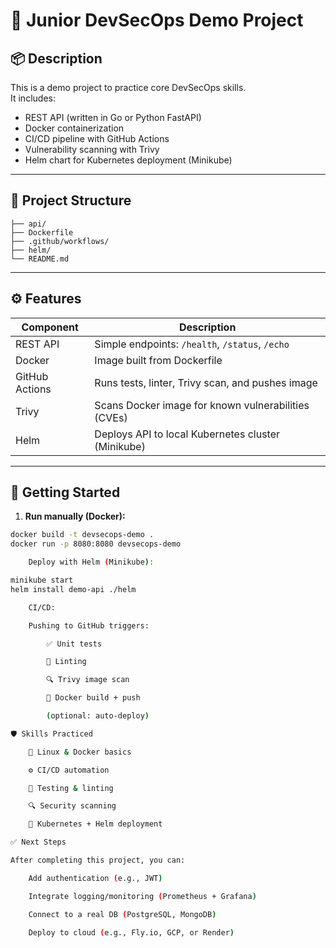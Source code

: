 # 🔐 Junior DevSecOps Demo Project

## 📦 Description

This is a demo project to practice core DevSecOps skills.  
It includes:
- REST API (written in Go or Python FastAPI)
- Docker containerization
- CI/CD pipeline with GitHub Actions
- Vulnerability scanning with Trivy
- Helm chart for Kubernetes deployment (Minikube)

---

## 📁 Project Structure

```
├── api/ 
├── Dockerfile 
├── .github/workflows/ 
├── helm/ 
└── README.md 
```

---

## ⚙️ Features

| Component         | Description                                           |
|-------------------|-------------------------------------------------------|
| REST API          | Simple endpoints: `/health`, `/status`, `/echo`      |
| Docker            | Image built from Dockerfile                          |
| GitHub Actions    | Runs tests, linter, Trivy scan, and pushes image     |
| Trivy             | Scans Docker image for known vulnerabilities (CVEs)  |
| Helm              | Deploys API to local Kubernetes cluster (Minikube)   |

---

## 🚀 Getting Started

1. **Run manually (Docker):**

```bash
docker build -t devsecops-demo .
docker run -p 8080:8080 devsecops-demo

    Deploy with Helm (Minikube):

minikube start
helm install demo-api ./helm

    CI/CD:

    Pushing to GitHub triggers:

        ✅ Unit tests

        🧼 Linting

        🔍 Trivy image scan

        🐳 Docker build + push

        (optional: auto-deploy)

🛡️ Skills Practiced

    🐧 Linux & Docker basics

    ⚙️ CI/CD automation

    🧪 Testing & linting

    🔍 Security scanning

    🚀 Kubernetes + Helm deployment

✅ Next Steps

After completing this project, you can:

    Add authentication (e.g., JWT)

    Integrate logging/monitoring (Prometheus + Grafana)

    Connect to a real DB (PostgreSQL, MongoDB)

    Deploy to cloud (e.g., Fly.io, GCP, or Render)